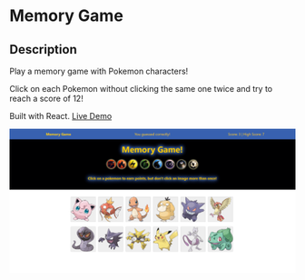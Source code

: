# Memory Game

## Description
Play a memory game with Pokemon characters! 

Click on each Pokemon without clicking the same one twice and try to reach a score of 12!

Built with React. [Live Demo](https://hidden-sands-87279.herokuapp.com/)

![Screenshot of Memory Game](/public/images/memory-screenshot.png)
